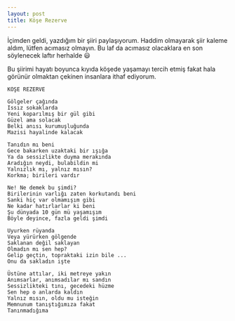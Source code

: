 ```yaml
---
layout: post
title: Köşe Rezerve
---
```


İçimden geldi, yazdığım bir şiiri paylaşıyorum. Haddim olmayarak şiir kaleme aldım, lütfen acımasız olmayın. Bu laf da acımasız olacaklara en son söylenecek laftır herhalde 😃

Bu şiirimi hayatı boyunca kıyıda köşede yaşamayı tercih etmiş fakat hala görünür olmaktan çekinen insanlara ithaf ediyorum.

~~~
KÖŞE REZERVE

Gölgeler çağında
Issız sokaklarda
Yeni koparılmış bir gül gibi
Güzel ama solacak
Belki anısı kurumuşluğunda
Mazisi hayalinde kalacak

Tanıdın mı beni
Gece bakarken uzaktaki bir ışığa
Ya da sessizlikte duyma merakında
Aradığın neydi, bulabildin mi
Yalnızlık mı, yalnız mısın?
Korkma; birileri vardır

Ne! Ne demek bu şimdi?
Birilerinin varlığı zaten korkutandı beni
Sanki hiç var olmamışım gibi
Ne kadar hatırlarlar ki beni
Şu dünyada 10 gün mü yaşamışım
Böyle deyince, fazla geldi şimdi

Uyurken rüyanda
Veya yürürken gölgende
Saklanan değil saklayan
Olmadın mı sen hep?
Gelip geçtin, topraktaki izin bile ...
Onu da sakladın işte

Üstüne attılar, iki metreye yakın
Anımsarlar, anımsadılar mı sandın
Sessizlikteki tını, gecedeki hüzme
Sen hep o anlarda kaldın
Yalnız mısın, oldu mu isteğin
Memnunum tanıştığımıza fakat 
Tanınmadığıma
~~~
